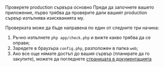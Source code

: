 Проверете production сървъра
основно
Преди да започнете вашето приложение, първо трябва да проверите дали вашият production сървър изпълнява изискванията му.

Проверката може да бъде направена по един от следните три начина:

1. Ръчно изпълнете `php app/check.php` и вижте какво трябва да се оправи;
2. Заредете в браузъра `config.php`, разположен в папка `web`;
3. Ако все още нямате достъп до вашия сървър (планирате да го закупите), можете да погледнете  [страницата в документацията](http://symfony.com/doc/current/reference/requirements.html)
